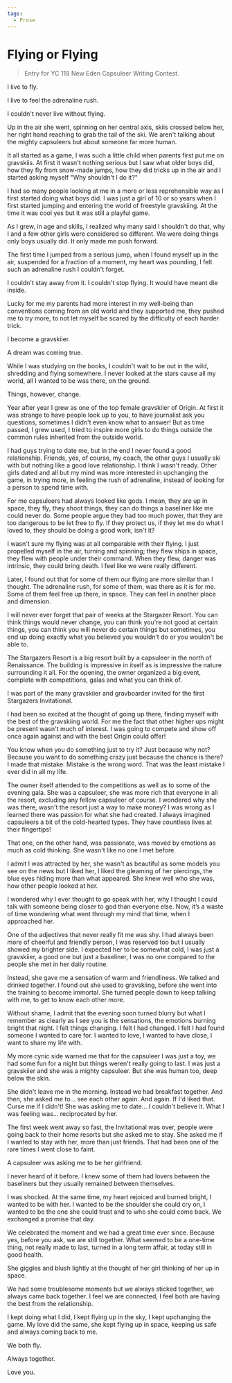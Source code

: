 ```yaml
---
tags:
  - Prose
---
```


# Flying or Flying

> Entry for YC 119 New Eden Capsuleer Writing Contest.

I live to fly.

I live to feel the adrenaline rush.

I couldn't never live without flying.


Up in the air she went, spinning on her central axis, skiis crossed below her, her right hand reaching to grab the tail of the ski. We aren't talking about the mighty capsuleers but about someone far more human.


It all started as a game, I was such a little child when parents first put me on gravskiis. At first it wasn't nothing serious but I saw what older boys did, how they fly from snow-made jumps, how they did tricks up in the air and I started asking myself "Why shouldn't I do it?"

I had so many people looking at me in a more or less reprehensible way as I first started doing what boys did. I was just a girl of 10 or so years when I first started jumping and entering the world of freestyle gravskiing. At the time it was cool yes but it was still a playful game.

As I grew, in age and skills, I realized why many said I shouldn't do that, why I and a few other girls were considered so different. We were doing things only boys usually did. It only made me push forward.

The first time I jumped from a serious jump, when I found myself up in the air, suspended for a fraction of a moment, my heart was pounding, I felt such an adrenaline rush I couldn't forget.

I couldn't stay away from it. I couldn't stop flying. It would have meant die inside.

Lucky for me my parents had more interest in my well-being than conventions coming from an old world and they supported me, they pushed me to try more, to not let myself be scared by the difficulty of each harder trick.

I become a gravskiier.

A dream was coming true.

While I was studying on the books, I couldn't wait to be out in the wild, shredding and flying somewhere. I never looked at the stars cause all my world, all I wanted to be was there, on the ground.

Things, however, change.

Year after year I grew as one of the top female gravskiier of Origin. At first it was strange to have people look up to you, to have journalist ask you questions, sometimes I didn't even know what to answer! But as time passed, I grew used, I tried to inspire more girls to do things outside the common rules inherited from the outside world.

I had guys trying to date me, but in the end I never found a good relationship. Friends, yes, of course, my coach, the other guys I usually ski with but nothing like a good love relationship. I think I wasn't ready. Other girls dated and all but my mind was more interested in upchanging the game, in trying more, in feeling the rush of adrenaline, instead of looking for a person to spend time with.


For me capsuleers had always looked like gods. I mean, they are up in space, they fly, they shoot things, they can do things a baseliner like me could never do. Some people argue they had too much power, that they are too dangerous to be let free to fly. If they protect us, if they let me do what I loved to, they should be doing a good work, isn't it?

I wasn't sure my flying was at all comparable with their flying. I just propelled myself in the air, turning and spinning; they flew ships in space, they flew with people under their command. When they flew, danger was intrinsic, they could bring death. I feel like we were really different.

Later, I found out that for some of them our flying are more similar than I thought. The adrenaline rush, for some of them, was there as it is for me. Some of them feel free up there, in space. They can feel in another place and dimension.

I will never ever forget that pair of weeks at the Stargazer Resort. You can think things would never change, you can think you're not good at certain things, you can think you will never do certain things but sometimes, you end up doing exactly what you believed you wouldn’t do or you wouldn't be able to.

The Stargazers Resort is a big resort built by a capsuleer in the north of Renaissance. The building is impressive in itself as is impressive the nature surrounding it all. For the opening, the owner organized a big event, complete with competitions, galas and what you can think of.

I was part of the many gravskiier and gravboarder invited for the first Stargazers Invitational.

I had been so excited at the thought of going up there, finding myself with the best of the gravskiing world. For me the fact that other higher ups might be present wasn't much of interest. I was going to compete and show off once again against and with the best Origin could offer!

You know when you do something just to try it? Just because why not? Because you want to do something crazy just because the chance is there? I made that mistake. Mistake is the wrong word. That was the least mistake I ever did in all my life.

The owner itself attended to the competitions as well as to some of the evening gala. She was a capsuleer, she was more rich that everyone in all the resort, excluding any fellow capsuleer of course. I wondered why she was there, wasn't the resort just a way to make money? I was wrong as I learned there was passion for what she had created. I always imagined capsuleers a bit of the cold-hearted types. They have countless lives at their fingertips!

That one, on the other hand, was passionate, was moved by emotions as much as cold thinking. She wasn't like no one I met before.

I admit I was attracted by her, she wasn't as beautiful as some models you see on the news but I liked her, I liked the gleaming of her piercings, the blue eyes hiding more than what appeared. She knew well who she was, how other people looked at her.

I wondered why I ever thought to go speak with her, why I thought I could talk with someone being closer to god than everyone else. Now, it’s a waste of time wondering what went through my mind that time, when I approached her.

One of the adjectives that never really fit me was shy. I had always been more of cheerful and friendly person, I was reserved too but I usually showed my brighter side. I expected her to be somewhat cold, I was just a gravskiier, a good one but just a baseliner, I was no one compared to the people she met in her daily routine.

Instead, she gave me a sensation of warm and friendliness. We talked and drinked together. I found out she used to gravskiing, before she went into the training to become immortal. She turned people down to keep talking with me, to get to know each other more.

Without shame, I admit that the evening soon turned blurry but what I remember as clearly as I see you is the sensations, the emotions burning bright that night. I felt things changing. I felt I had changed. I felt I had found someone I wanted to care for. I wanted to love, I wanted to have close, I want to share my life with.

My more cynic side warned me that for the capsuleer I was just a toy, we had some fun for a night but things weren't really going to last. I was just a gravskiier and she was a mighty capsuleer. But she was human too, deep below the skin.

She didn't leave me in the morning. Instead we had breakfast together. And then, she asked me to... see each other again. And again. If I'd liked that. Curse me if I didn't! She was asking me to date... I couldn't believe it. What I was feeling was... reciprocated by her.

The first week went away so fast, the Invitational was over, people were going back to their home resorts but she asked me to stay. She asked me if I wanted to stay with her, more than just friends. That had been one of the rare times I went close to faint.

A capsuleer was asking me to be her girlfriend.

I never heard of it before. I knew some of them had lovers between the baseliners but they usually remained between themselves.

I was shocked. At the same time, my heart rejoiced and burned bright, I wanted to be with her. I wanted to be the shoulder she could cry on, I wanted to be the one she could trust and to who she could come back. We exchanged a promise that day.

We celebrated the moment and we had a great time ever since. Because yes, before you ask, we are still together. What seemed to be a one-time thing, not really made to last, turned in a long term affair, at today still in good health.


She giggles and blush lightly at the thought of her girl thinking of her up in space.


We had some troublesome moments but we always sticked together, we always came back together. I feel we are connected, I feel both are having the best from the relationship.

I kept doing what I did, I kept flying up in the sky, I kept upchanging the game. My love did the same, she kept flying up in space, keeping us safe and always coming back to me.

We both fly.

Always together.


Love you.